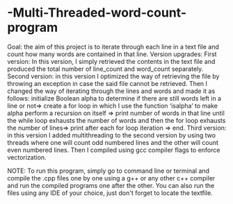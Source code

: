 # -Multi-Threaded-word-count-program
Goal: the aim of this project is to iterate through each line in a text file and count
how many words are contained in that line.
Version upgrades:
First version: In this version, I simply retrieved the contents in the text file and
produced the total number of line_count and word_count separately.
Second version: in this version I optimized the way of retrieving the file by throwing an exception in case the said file cannot be retrieved. Then I changed the way of iterating through the lines and words and made it as follows:
initialize Boolean alpha to determine if there are still words left in a line or not=> create a for loop in which I use the function ‘isalpha’ to make alpha perform a recursion on itself => print number of words in that line until the while loop exhausts the number of words and then the for loop exhausts the number of lines=> print after each for loop iteration => end.
Third version: in this version I added multithreading to the second version by using two threads where one will count odd numbered lines and the other will count even numbered lines. Then I compiled using gcc compiler flags to enforce vectorization.


NOTE: To run this program, simply go to command line or terminal and compile the .cpp files one by one using a g++ or any other c++
compiler and run the compiled programs one after the other. You can also run the files using any IDE of your choice, just don't forget to locate
the textfile. 
